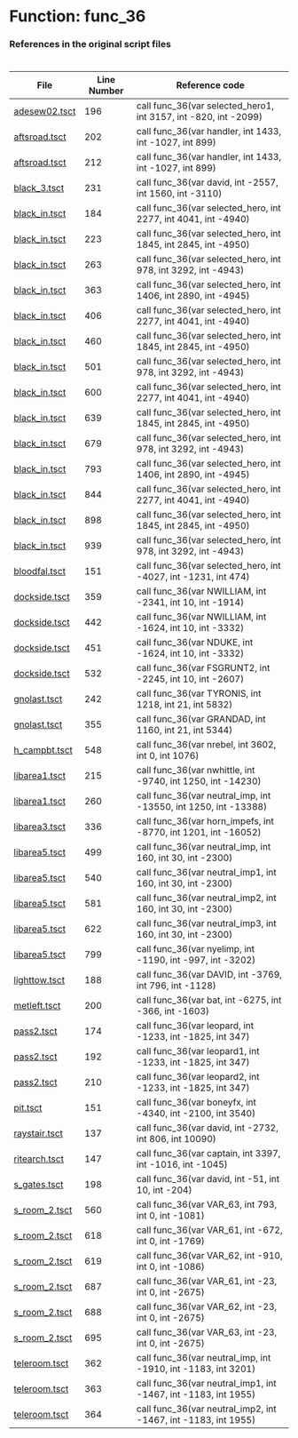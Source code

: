 # Function: func_36
### References in the original script files

#

| File | Line Number | Reference code |
| --- | --- | --- |
| [adesew02.tsct](../../../out/adesew02.tsct#L196) | 196 | call func_36(var selected_hero1, int 3157, int -820, int -2099) |
| [aftsroad.tsct](../../../out/aftsroad.tsct#L202) | 202 | call func_36(var handler, int 1433, int -1027, int 899) |
| [aftsroad.tsct](../../../out/aftsroad.tsct#L212) | 212 | call func_36(var handler, int 1433, int -1027, int 899) |
| [black_3.tsct](../../../out/black_3.tsct#L231) | 231 | call func_36(var david, int -2557, int 1560, int -3110) |
| [black_in.tsct](../../../out/black_in.tsct#L184) | 184 | call func_36(var selected_hero, int 2277, int 4041, int -4940) |
| [black_in.tsct](../../../out/black_in.tsct#L223) | 223 | call func_36(var selected_hero, int 1845, int 2845, int -4950) |
| [black_in.tsct](../../../out/black_in.tsct#L263) | 263 | call func_36(var selected_hero, int 978, int 3292, int -4943) |
| [black_in.tsct](../../../out/black_in.tsct#L363) | 363 | call func_36(var selected_hero, int 1406, int 2890, int -4945) |
| [black_in.tsct](../../../out/black_in.tsct#L406) | 406 | call func_36(var selected_hero, int 2277, int 4041, int -4940) |
| [black_in.tsct](../../../out/black_in.tsct#L460) | 460 | call func_36(var selected_hero, int 1845, int 2845, int -4950) |
| [black_in.tsct](../../../out/black_in.tsct#L501) | 501 | call func_36(var selected_hero, int 978, int 3292, int -4943) |
| [black_in.tsct](../../../out/black_in.tsct#L600) | 600 | call func_36(var selected_hero, int 2277, int 4041, int -4940) |
| [black_in.tsct](../../../out/black_in.tsct#L639) | 639 | call func_36(var selected_hero, int 1845, int 2845, int -4950) |
| [black_in.tsct](../../../out/black_in.tsct#L679) | 679 | call func_36(var selected_hero, int 978, int 3292, int -4943) |
| [black_in.tsct](../../../out/black_in.tsct#L793) | 793 | call func_36(var selected_hero, int 1406, int 2890, int -4945) |
| [black_in.tsct](../../../out/black_in.tsct#L844) | 844 | call func_36(var selected_hero, int 2277, int 4041, int -4940) |
| [black_in.tsct](../../../out/black_in.tsct#L898) | 898 | call func_36(var selected_hero, int 1845, int 2845, int -4950) |
| [black_in.tsct](../../../out/black_in.tsct#L939) | 939 | call func_36(var selected_hero, int 978, int 3292, int -4943) |
| [bloodfal.tsct](../../../out/bloodfal.tsct#L151) | 151 | call func_36(var selected_hero, int -4027, int -1231, int 474) |
| [dockside.tsct](../../../out/dockside.tsct#L359) | 359 | call func_36(var NWILLIAM, int -2341, int 10, int -1914) |
| [dockside.tsct](../../../out/dockside.tsct#L442) | 442 | call func_36(var NWILLIAM, int -1624, int 10, int -3332) |
| [dockside.tsct](../../../out/dockside.tsct#L451) | 451 | call func_36(var NDUKE, int -1624, int 10, int -3332) |
| [dockside.tsct](../../../out/dockside.tsct#L532) | 532 | call func_36(var FSGRUNT2, int -2245, int 10, int -2607) |
| [gnolast.tsct](../../../out/gnolast.tsct#L242) | 242 | call func_36(var TYRONIS, int 1218, int 21, int 5832) |
| [gnolast.tsct](../../../out/gnolast.tsct#L355) | 355 | call func_36(var GRANDAD, int 1160, int 21, int 5344) |
| [h_campbt.tsct](../../../out/h_campbt.tsct#L548) | 548 | call func_36(var nrebel, int 3602, int 0, int 1076) |
| [libarea1.tsct](../../../out/libarea1.tsct#L215) | 215 | call func_36(var nwhittle, int -9740, int 1250, int -14230) |
| [libarea1.tsct](../../../out/libarea1.tsct#L260) | 260 | call func_36(var neutral_imp, int -13550, int 1250, int -13388) |
| [libarea3.tsct](../../../out/libarea3.tsct#L336) | 336 | call func_36(var horn_impefs, int -8770, int 1201, int -16052) |
| [libarea5.tsct](../../../out/libarea5.tsct#L499) | 499 | call func_36(var neutral_imp, int 160, int 30, int -2300) |
| [libarea5.tsct](../../../out/libarea5.tsct#L540) | 540 | call func_36(var neutral_imp1, int 160, int 30, int -2300) |
| [libarea5.tsct](../../../out/libarea5.tsct#L581) | 581 | call func_36(var neutral_imp2, int 160, int 30, int -2300) |
| [libarea5.tsct](../../../out/libarea5.tsct#L622) | 622 | call func_36(var neutral_imp3, int 160, int 30, int -2300) |
| [libarea5.tsct](../../../out/libarea5.tsct#L799) | 799 | call func_36(var nyelimp, int -1190, int -997, int -3202) |
| [lighttow.tsct](../../../out/lighttow.tsct#L188) | 188 | call func_36(var DAVID, int -3769, int 796, int -1128) |
| [metleft.tsct](../../../out/metleft.tsct#L200) | 200 | call func_36(var bat, int -6275, int -366, int -1603) |
| [pass2.tsct](../../../out/pass2.tsct#L174) | 174 | call func_36(var leopard, int -1233, int -1825, int 347) |
| [pass2.tsct](../../../out/pass2.tsct#L192) | 192 | call func_36(var leopard1, int -1233, int -1825, int 347) |
| [pass2.tsct](../../../out/pass2.tsct#L210) | 210 | call func_36(var leopard2, int -1233, int -1825, int 347) |
| [pit.tsct](../../../out/pit.tsct#L151) | 151 | call func_36(var boneyfx, int -4340, int -2100, int 3540) |
| [raystair.tsct](../../../out/raystair.tsct#L137) | 137 | call func_36(var david, int -2732, int 806, int 10090) |
| [ritearch.tsct](../../../out/ritearch.tsct#L147) | 147 | call func_36(var captain, int 3397, int -1016, int -1045) |
| [s_gates.tsct](../../../out/s_gates.tsct#L198) | 198 | call func_36(var david, int -51, int 10, int -204) |
| [s_room_2.tsct](../../../out/s_room_2.tsct#L560) | 560 | call func_36(var VAR_63, int 793, int 0, int -1081) |
| [s_room_2.tsct](../../../out/s_room_2.tsct#L618) | 618 | call func_36(var VAR_61, int -672, int 0, int -1769) |
| [s_room_2.tsct](../../../out/s_room_2.tsct#L619) | 619 | call func_36(var VAR_62, int -910, int 0, int -1086) |
| [s_room_2.tsct](../../../out/s_room_2.tsct#L687) | 687 | call func_36(var VAR_61, int -23, int 0, int -2675) |
| [s_room_2.tsct](../../../out/s_room_2.tsct#L688) | 688 | call func_36(var VAR_62, int -23, int 0, int -2675) |
| [s_room_2.tsct](../../../out/s_room_2.tsct#L695) | 695 | call func_36(var VAR_63, int -23, int 0, int -2675) |
| [teleroom.tsct](../../../out/teleroom.tsct#L362) | 362 | call func_36(var neutral_imp, int -1910, int -1183, int 3201) |
| [teleroom.tsct](../../../out/teleroom.tsct#L363) | 363 | call func_36(var neutral_imp1, int -1467, int -1183, int 1955) |
| [teleroom.tsct](../../../out/teleroom.tsct#L364) | 364 | call func_36(var neutral_imp2, int -1467, int -1183, int 1955) |
